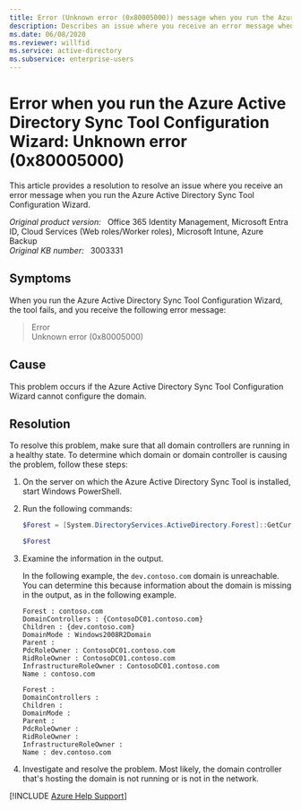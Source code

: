 ```yaml
---
title: Error (Unknown error (0x80005000)) message when you run the Azure Active Directory Sync Tool Configuration Wizard
description: Describes an issue where you receive an error message when you run the Azure Active Directory Sync Tool Configuration Wizard. Provides a resolution.
ms.date: 06/08/2020
ms.reviewer: willfid
ms.service: active-directory
ms.subservice: enterprise-users
---
```

# Error when you run the Azure Active Directory Sync Tool Configuration Wizard: Unknown error (0x80005000)

This article provides a resolution to resolve an issue where you receive an error message when you run the Azure Active Directory Sync Tool Configuration Wizard.

_Original product version:_ &nbsp; Office 365 Identity Management, Microsoft Entra ID, Cloud Services (Web roles/Worker roles), Microsoft Intune, Azure Backup  
_Original KB number:_ &nbsp; 3003331

## Symptoms

When you run the Azure Active Directory Sync Tool Configuration Wizard, the tool fails, and you receive the following error message:

> Error  
Unknown error (0x80005000)

## Cause

This problem occurs if the Azure Active Directory Sync Tool Configuration Wizard cannot configure the domain.

## Resolution

To resolve this problem, make sure that all domain controllers are running in a healthy state. To determine which domain or domain controller is causing the problem, follow these steps:

1. On the server on which the Azure Active Directory Sync Tool is installed, start Windows PowerShell.
2. Run the following commands:

    ```powershell
    $Forest = [System.DirectoryServices.ActiveDirectory.Forest]::GetCurrentForest().domains
    ```

    ```powershell
    $Forest
    ```

3. Examine the information in the output.

    In the following example, the `dev.contoso.com` domain is unreachable. You can determine this because information about the domain is missing in the output, as in the following example.

    ```
    Forest : contoso.com
    DomainControllers : {ContosoDC01.contoso.com}
    Children : {dev.contoso.com}
    DomainMode : Windows2008R2Domain
    Parent :
    PdcRoleOwner : ContosoDC01.contoso.com
    RidRoleOwner : ContosoDC01.contoso.com
    InfrastructureRoleOwner : ContosoDC01.contoso.com
    Name : contoso.com

    Forest :
    DomainControllers :
    Children :
    DomainMode :
    Parent :
    PdcRoleOwner :
    RidRoleOwner :
    InfrastructureRoleOwner :
    Name : dev.contoso.com
    ```

4. Investigate and resolve the problem. Most likely, the domain controller that's hosting the domain is not running or is not in the network.

[!INCLUDE [Azure Help Support](../../../includes/azure-help-support.md)]
